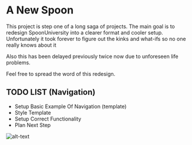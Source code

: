 # A New Spoon

This project is step one of a long saga of projects. The main goal is to redesign SpoonUniversity into a clearer format and cooler setup.
Unfortunately it took forever to figure out the kinks and what-ifs so no one really knows about it

Also this has been delayed previously twice now due to unforeseen life problems.

Feel free to spread the word of this redesign.


## TODO LIST (Navigation)

- Setup Basic Example Of Navigation (template)
- Style Template
- Setup Correct Functionality
- Plan Next Step

![alt-text](https://lolzombie.com/wp-content/uploads/2013/06/solo-chewie.jpg)
